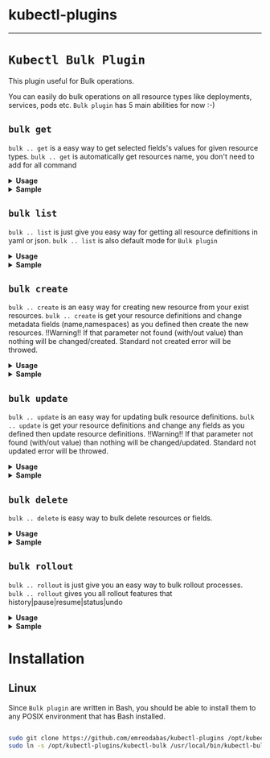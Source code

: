 
# kubectl-plugins
---
# `Kubectl Bulk Plugin`

This plugin useful for Bulk operations.

You can easily do bulk operations on all resource types like deployments, services, pods etc.
`Bulk plugin` has 5 main abilities for now :-)
 
  ##   **`bulk get`**  
 `bulk .. get` is a easy way to get selected fields's values for given resource types. 
 `bulk .. get` is automatically get resources name, you don't need to add for all command 
 
  <details>
  <summary><b>Usage</b></summary>
 <p>
  
  ``` 
   # get fields' values for given resource type
   kubectl bulk <resourceType> [<parameters>] get [<fields>]
  ``` 
   </p>
 </details> 
 <details>
   <summary><b>Sample</b></summary>
 <p>
  
   ``` 
 $ kubectl bulk hpa get minReplicas maxReplicas  
  minReplicas maxReplicas fields are getting
    name: podinfo
    maxReplicas: 10
    minReplicas: 2
    name: sample-metrics-app-hpa
    maxReplicas: 10
    minReplicas: 2
    
 $ kubectl bulk service get file json
 All definitions will be written in file.json
 
  ```
  </p>
 </details> 
 
 ##   **`bulk list`**  
`bulk .. list` is just give you easy way for getting all resource definitions in yaml or json.
`bulk .. list` is also default mode for `Bulk plugin`

 <details>
 <summary><b>Usage</b></summary>
<p>
 
 ``` 
  # list all resource definitions in yaml (default format) format 
  kubectl bulk <resourceType> [<parameters>]
  # list all resource definitions in json format  
  kubectl bulk <resourceType> [<parameters>] list json
  # list all resource definitions in to a file with json format  
  kubectl bulk <resourceType> [<parameters>] list filename json  
 ``` 
  </p>
</details> 
<details>
  <summary><b>Sample</b></summary>
<p>
 
  ``` 
$ kubectl bulk deploy -n test 
apiVersion: v1
items:
- apiVersion: extensions/v1beta1
  kind: Deployment
  name: sample-app
  ...
apiVersion: v1
items:
- apiVersion: extensions/v1beta1
  kind: Deployment
  name: another-sample-app
...
 
$ kubectl bulk service list file json
All definitions will be written in file.json

 ```
 </p>
</details> 

 ##   **`bulk create`**  
`bulk .. create` is an easy way for creating new resource from your exist resources.
`bulk .. create` is get your resource definitions and change metadata fields (name,namespaces) as you defined then create the new resources.
 !!Warning!! If that parameter not found (with/out value) than nothing will be changed/created. Standard not created error will be throwed.
  
 <details>
 <summary><b>Usage</b></summary>
<p>
 
 ``` 
# get all definitions and create resources with definitions that parameterName fields changed has oldValue with newValue
  kubectl bulk <resourceType>[<parameters>] create parameterName oldValue newValue
# get all definitions and create resources with definitions that parameterName fields removed and added with newValue
  kubectl bulk <resourceType>[<parameters>] create parameterName newValue  
 ``` 
  </p>
</details> 
<details>
  <summary><b>Sample</b></summary>
<p>
 
  ``` 
$ kubectl bulk deploy -n test create namespace test staging 
creating new resource with changing namespace: test to namespace: staging for all  deploy
deployment.extensions/sample-app created
deployment.extensions/another-sample-app created

$ kubectl bulk service create name service1 service2


 ```
 </p>
</details> 

 ##   **`bulk update`**  
`bulk .. update` is an easy way for updating bulk resource definitions.
`bulk .. update` is get your resource definitions and change any fields as you defined then update resource definitions.
 !!Warning!! If that parameter not found (with/out value) than nothing will be changed/updated. Standard not updated error will be throwed.

 <details>
 <summary><b>Usage</b></summary>
<p>
 
 ``` 
 # get all definitions and update resources with definitions that parameterName fields changed has oldValue with newValue
  kubectl bulk <resourceType>[<parameters>] update parameterName oldValue newValue
# get all definitions and update resources with definitions that parameterName fields removed and added with newValue
  kubectl bulk <resourceType>[<parameters>] update parameterName newValue  
 ``` 
  </p>
</details> 
<details>
  <summary><b>Sample</b></summary>
<p>
 
  ``` 
$ kubectl bulk deploy -n test 
apiVersion: v1
items:
- apiVersion: extensions/v1beta1
  kind: Deployment
  name: sample-app
  ...
apiVersion: v1
items:
- apiVersion: extensions/v1beta1
  kind: Deployment
  name: another-sample-app
...
 
$ kubectl bulk service get file json
All descriptions will be written in file.json

 ```
 </p>
</details> 

 ##   **`bulk delete`**  
`bulk .. delete` is easy way to bulk delete resources or fields.

 <details>
 <summary><b>Usage</b></summary>
<p>
 
 ``` 
  # delete resources that in requested resource types 
  kubectl bulk <resourceType> [<parameters>] delete
  # delete fields of resources that in requested resource types  
  kubectl bulk <resourceType> [<parameters>] delete <fields>
  
 ``` 
  </p>
</details> 
<details>
  <summary><b>Sample</b></summary>
<p>
 
  ``` 
$ kubectl bulk service -n test delete
 service/svc-1 deleted
 service/svc-2 deleted
 ...
$ kubectl bulk deploy delete label1
deployment.extensions/deploy-1 replaced
deployment.extensions/deploy-2 replaced

 ```
 </p>
</details> 

 ##   **`bulk rollout`**  
`bulk .. rollout` is just give you an easy way to bulk rollout processes.   
`bulk .. rollout` gives you all rollout features that history|pause|resume|status|undo    

 <details>
 <summary><b>Usage</b></summary>
<p>
 
 ``` 
  # do rollout for all resources that requested 
  kubectl bulk <resourceType> [<parameters>] rollout history|pause|resume|status|undo <rollout parameters>
 ``` 
  </p>
</details> 
<details>
  <summary><b>Sample</b></summary>
<p>
 
  ``` 
$ kubectl bulk deploy -n test rollout undo
 'deploy's are being rollout undo
 deployment.extensions/deploy-1
deployment.extensions/deploy-2
$  kubectl bulk deploy -n test rollout history
deployment.extensions/deploy-1 
REVISION  CHANGE-CAUSE
1         <none>

deployment.extensions/deploy-2 
REVISION  CHANGE-CAUSE
1         <none>
2         <none>

 ```
 </p>
</details> 
 

# Installation 


## Linux

Since `Bulk plugin` are written in Bash, you should be able to install
them to any POSIX environment that has Bash installed.

``` bash

sudo git clone https://github.com/emreodabas/kubectl-plugins /opt/kubectl-plugins
sudo ln -s /opt/kubectl-plugins/kubectl-bulk /usr/local/bin/kubectl-bulk

```

